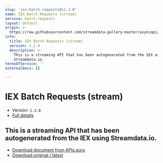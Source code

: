 ```yaml
---
slug: 'iex:batch-requests@v1.2.0'
name: IEX Batch Requests (stream)
service: batch-requests
layout: default
origin: >-
  https://raw.githubusercontent.com/streamdata-gallery-master/asyncapi/master/_listings/iex/iex-batch-requests-stream-async.md
info:
  title: IEX Batch Requests (stream)
  version: 1.2.0
  description: >-
    This is a streaming API that has been autogenerated from the IEX using
    Streamdata.io.
termsOfService: ''
externalDocs: {}

---
```

# IEX Batch Requests (stream)

* Version: `1.2.0`
* [Full details](../html/iex:batch-requests@v1.2.0.html)



## This is a streaming API that has been autogenerated from the IEX using Streamdata.io.



* [Download document from APIs.guru](https://raw.githubusercontent.com/APIs-guru/asyncapi-directory/master/docs/APIs/iex%3Abatch-requests%40v1.2.0.yaml)
* [Download original / latest](https://raw.githubusercontent.com/streamdata-gallery-master/asyncapi/master/_listings/iex/iex-batch-requests-stream-async.md)

<script type="application/ld+json">
{
  "@context": "http://schema.org/",
  "@type": "WebAPI",
  "description": "This is a streaming API that has been autogenerated from the IEX using Streamdata.io.",
  "documentation": "",

  "name": "IEX Batch Requests (stream)"
}
</script>
